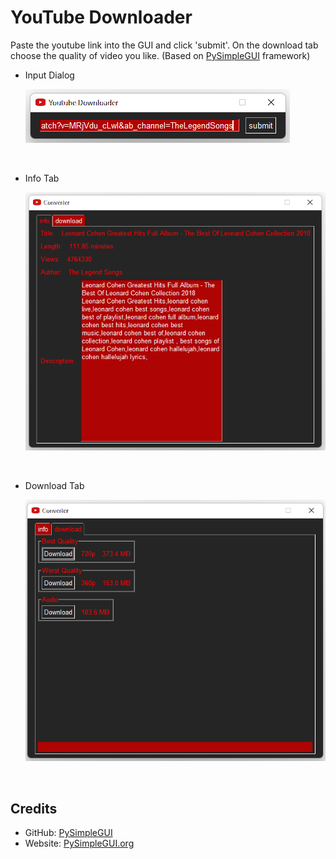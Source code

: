 # YouTube Downloader
 Paste the youtube link into the GUI and click 'submit'.
On the download tab choose the quality of video you like. (Based on [PySimpleGUI](https://github.com/PySimpleGUI) framework)

- Input Dialog

   ![Input Dialog](screenshots/input.png?raw=true)

   ​

- Info Tab

   ![Info](screenshots/info.png?raw=true)

   ​



- Download Tab

   ![Download](screenshots/download.png?raw=true)

   ​



## Credits

- GitHub: [PySimpleGUI](https://github.com/PySimpleGUI)
- Website: [PySimpleGUI.org](https://PySimpleGUI.org)

